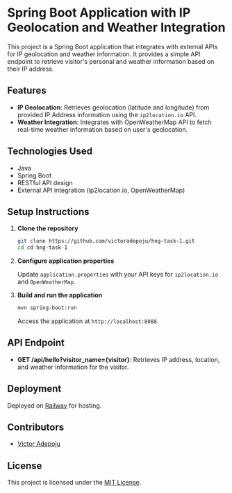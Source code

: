 
# Spring Boot Application with IP Geolocation and Weather Integration

This project is a Spring Boot application that integrates with external APIs for IP geolocation and weather information. It provides a simple API endpoint to retrieve visitor's personal and weather information based on their IP address.

## Features

- **IP Geolocation**: Retrieves geolocation (latitude and longitude) from provided IP Address information using the `ip2location.io` API.
- **Weather Integration**: Integrates with OpenWeatherMap API to fetch real-time weather information based on user's geolocation.

## Technologies Used

- Java
- Spring Boot
- RESTful API design
- External API integration (ip2location.io, OpenWeatherMap)

## Setup Instructions

1. **Clone the repository**

   ```bash
   git clone https://github.com/victoradepoju/hng-task-1.git
   cd cd hng-task-1
   ```

2. **Configure application properties**

   Update `application.properties` with your API keys for `ip2location.io` and `OpenWeatherMap`.

3. **Build and run the application**

   ```bash
   mvn spring-boot:run
   ```

   Access the application at `http://localhost:8088`.

## API Endpoint

- **GET /api/hello?visitor_name={visitor}**: Retrieves IP address, location, and weather information for the visitor.

## Deployment

Deployed on [Railway](https://hng-task-1-production-8fea.up.railway.app/api/hello?visitor_name=%22Mark%22) for hosting. 

## Contributors

- [Victor Adepoju](https://github.com/victoradepoju)

## License

This project is licensed under the [MIT License](https://github.com/victoradepoju).
